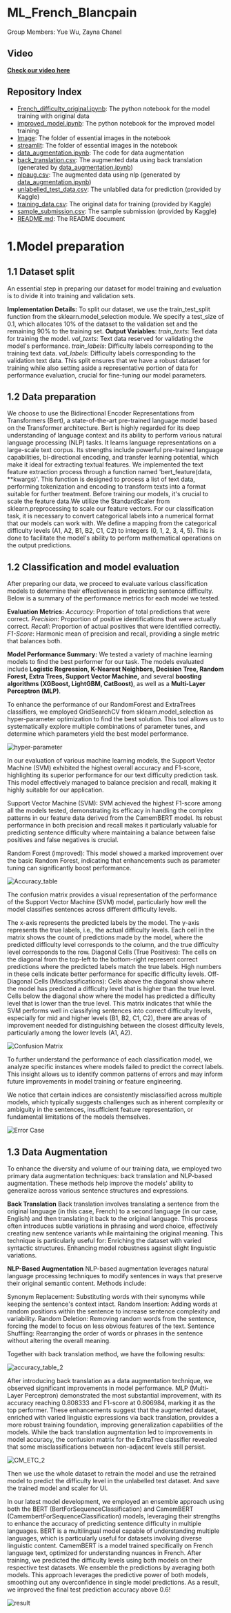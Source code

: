 # ML_French_Blancpain
Group Members: Yue Wu, Zayna Chanel

## Video
 **[Check our video here](https://youtu.be/ZaAc7edc38Q)**


## Repository Index
- [French_difficulty_original.ipynb](/French_difficulty_original.ipynb): The python notebook for the model training with original data
- [improved_model.ipynb](/improved_model.ipynb): The python notebook for the improved model training 
- [Image](/Image): The folder of essential images in the notebook
- [streamlit](/streamlit): The folder of essential images in the notebook
- [data_augmentation.ipynb](/data_augmentation.ipynb): The code for data augmentation
- [back_translation.csv](/back_translation.csv): The augmented data using back translation (generated by [data_augmentation.ipynb](/data_augmentation.ipynb))
- [nlpaug.csv](/nlpaug.csv): The augmented data using nlp (generated by [data_augmentation.ipynb](/data_augmentation.ipynb))
- [unlabelled_test_data.csv](/unlabelled_test_data.csv): The unlablled data for prediction (provided by Kaggle)
- [training_data.csv](/training_data.csv): The original data for training (provided by Kaggle)
- [sample_submission.csv](/sample_submission.csv): The sample submission (provided by Kaggle)
- [README.md](/README.md): The README document

# 1.Model preparation
## 1.1 Dataset split
An essential step in preparing our dataset for model training and evaluation is to divide it into training and validation sets.

**Implementation Details:**
To split our dataset, we use the train_test_split function from the sklearn.model_selection module. We specify a test_size of 0.1, which allocates 10% of the dataset to the validation set and the remaining 90% to the training set.
**Output Variables**:
_train_texts_: Text data for training the model.
_val_texts_: Text data reserved for validating the model's performance.
_train_labels_: Difficulty labels corresponding to the training text data.
_val_labels_: Difficulty labels corresponding to the validation text data.
This split ensures that we have a robust dataset for training while also setting aside a representative portion of data for performance evaluation, crucial for fine-tuning our model parameters.

## 1.2 Data preparation
We choose to use the Bidirectional Encoder Representations from Transformers (Bert), a state-of-the-art pre-trained language model based on the Transformer architecture. Bert is highly regarded for its deep understanding of language context and its ability to perform various natural language processing (NLP) tasks. It learns language representations on a large-scale text corpus. Its strengths include powerful pre-trained language capabilities, bi-directional encoding, and transfer learning potential, which make it ideal for extracting textual features.
We implemented the text feature extraction process through a function named 'bert_feature(data, **kwargs)'. This function is designed to process a list of text data, performing tokenization and encoding to transform texts into a format suitable for further treatment. 
Before training our models, it's crucial to scale the feature data.We utilize the StandardScaler from sklearn.preprocessing to scale our feature vectors. 
For our classification task, it is necessary to convert categorical labels into a numerical format that our models can work with. We define a mapping from the categorical difficulty levels (A1, A2, B1, B2, C1, C2) to integers (0, 1, 2, 3, 4, 5). This is done to facilitate the model's ability to perform mathematical operations on the output predictions.

## 1.2 Classification and model evaluation 
After preparing our data, we proceed to evaluate various classification models to determine their effectiveness in predicting sentence difficulty. Below is a summary of the performance metrics for each model we tested.

**Evaluation Metrics:**
_Accuracy_: Proportion of total predictions that were correct.
_Precision_: Proportion of positive identifications that were actually correct.
_Recall_: Proportion of actual positives that were identified correctly.
_F1-Score_: Harmonic mean of precision and recall, providing a single metric that balances both.

**Model Performance Summary:**
We tested a variety of machine learning models to find the best performer for our  task. The models evaluated include **Logistic Regression, K-Nearest Neighbors, Decision Tree, Random Forest, Extra Trees, Support Vector Machine,** and several **boosting algorithms (XGBoost, LightGBM, CatBoost)**, as well as a **Multi-Layer Perceptron (MLP)**. 

To enhance the performance of our RandomForest and ExtraTrees classifiers, we employed GridSearchCV from sklearn.model_selection as hyper-parameter optimization to find the best solution. This tool allows us to systematically explore multiple combinations of parameter tunes, and determine which parameters yield the best model performance.

![hyper-parameter](Image/hypertext_original.png)

In our evaluation of various machine learning models, the Support Vector Machine (SVM) exhibited the highest overall accuracy and F1-score, highlighting its superior performance for our text difficulty prediction task. This model effectively managed to balance precision and recall, making it highly suitable for our application.

Support Vector Machine (SVM): SVM achieved the highest F1-score among all the models tested, demonstrating its efficacy in handling the complex patterns in our feature data derived from the CamemBERT model. Its robust performance in both precision and recall makes it particularly valuable for predicting sentence difficulty where maintaining a balance between false positives and false negatives is crucial.

Random Forest (improved): This model showed a marked improvement over the basic Random Forest, indicating that enhancements such as parameter tuning can significantly boost performance.

![Accuracy_table](/Image/accuracy_table_original.png)

The confusion matrix provides a visual representation of the performance of the Support Vector Machine (SVM) model, particularly how well the model classifies sentences across different difficulty levels.

The x-axis represents the predicted labels by the model.
The y-axis represents the true labels, i.e., the actual difficulty levels.
Each cell in the matrix shows the count of predictions made by the model, where the predicted difficulty level corresponds to the column, and the true difficulty level corresponds to the row.
Diagonal Cells (True Positives): The cells on the diagonal from the top-left to the bottom-right represent correct predictions where the predicted labels match the true labels. High numbers in these cells indicate better performance for specific difficulty levels.
Off-Diagonal Cells (Misclassifications): Cells above the diagonal show where the model has predicted a difficulty level that is higher than the true level. Cells below the diagonal show where the model has predicted a difficulty level that is lower than the true level.
This matrix indicates that while the SVM performs well in classifying sentences into correct difficulty levels, especially for mid and higher levels (B1, B2, C1, C2), there are areas of improvement needed for distinguishing between the closest difficulty levels, particularly among the lower levels (A1, A2).

![Confusion Matrix](/Image/CM_SVC_original.png)

To further understand the performance of each classification model, we analyze specific instances where models failed to predict the correct labels. This insight allows us to identify common patterns of errors and may inform future improvements in model training or feature engineering.

We notice that certain indices are consistently misclassified across multiple models, which typically suggests challenges such as inherent complexity or ambiguity in the sentences, insufficient feature representation, or fundamental limitations of the models themselves.

![Error Case](/Image/error_original.png)

## 1.3 Data Augmentation
To enhance the diversity and volume of our training data, we employed two primary data augmentation techniques: back translation and NLP-based augmentation. These methods help improve the models' ability to generalize across various sentence structures and expressions.

**Back Translation**
Back translation involves translating a sentence from the original language (in this case, French) to a second language (in our case, English) and then translating it back to the original language. This process often introduces subtle variations in phrasing and word choice, effectively creating new sentence variants while maintaining the original meaning. This technique is particularly useful for: 
Enriching the dataset with varied syntactic structures.
Enhancing model robustness against slight linguistic variations.

**NLP-Based Augmentation**
NLP-based augmentation leverages natural language processing techniques to modify sentences in ways that preserve their original semantic content. Methods include:

Synonym Replacement: Substituting words with their synonyms while keeping the sentence's context intact.
Random Insertion: Adding words at random positions within the sentence to increase sentence complexity and variability.
Random Deletion: Removing random words from the sentence, forcing the model to focus on less obvious features of the text.
Sentence Shuffling: Rearranging the order of words or phrases in the sentence without altering the overall meaning.

Together with back translation method, we have the following results:

![accuracy_table_2](Image/accuracy_table_2.png)

After introducing back translation as a data augmentation technique, we observed significant improvements in model performance. MLP (Multi-Layer Perceptron) demonstrated the most substantial improvement, with its accuracy reaching 0.808333 and F1-score at 0.806984, marking it as the top performer. These enhancements suggest that the augmented dataset, enriched with varied linguistic expressions via back translation, provides a more robust training foundation, improving generalization capabilities of the models.
While the back translation augmentation led to improvements in model accuracy, the confusion matrix for the ExtraTree classifier revealed that some misclassifications between non-adjacent levels still persist. 

![CM_ETC_2](Image/CM_ETC_2.png)

Then we use the whole dataset to retrain the model and use the retrained model to predict the difficulty level in the unlabelled test dataset. And save the trained model and scaler for UI.

In our latest model development, we employed an ensemble approach using both the BERT (BertForSequenceClassification) and CamemBERT (CamembertForSequenceClassification) models, leveraging their strengths to enhance the accuracy of predicting sentence difficulty in multiple languages.
BERT is a multilingual model capable of understanding multiple languages, which is particularly useful for datasets involving diverse linguistic content.
CamemBERT is a model trained specifically on French language text, optimized for understanding nuances in French.
After training, we predicted the difficulty levels using both models on their respective test datasets.
We ensemble the predictions by averaging both models. This approach leverages the predictive power of both models, smoothing out any overconfidence in single model predictions. As a result, we improved the final test prediction accuracy above 0.6!

![result](Image/result.png)
